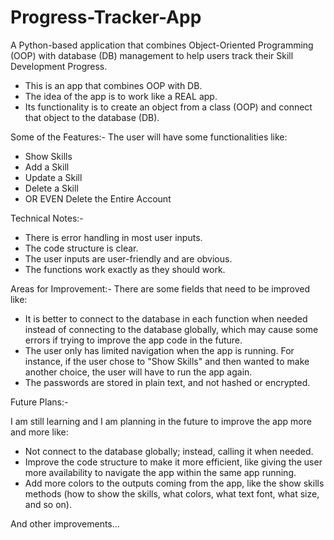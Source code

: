 # Progress-Tracker-App
A Python-based application that combines Object-Oriented Programming (OOP) with database (DB) management to help users track their Skill Development Progress.

- This is an app that combines OOP with DB.
- The idea of the app is to work like a REAL app.
- Its functionality is to create an object from a class (OOP) and connect that object to the database (DB).

Some of the Features:-
The user will have some functionalities like:

- Show Skills
- Add a Skill
- Update a Skill
- Delete a Skill
- OR EVEN Delete the Entire Account

Technical Notes:-

- There is error handling in most user inputs.
- The code structure is clear.
- The user inputs are user-friendly and are obvious.
- The functions work exactly as they should work.

Areas for Improvement:-
There are some fields that need to be improved like:

- It is better to connect to the database in each function when needed instead of connecting to the database globally, which may cause some errors if trying to improve the app code in the future.
- The user only has limited navigation when the app is running. For instance, if the user chose to "Show Skills" and then wanted to make another choice, the user will have to run the app again.
- The passwords are stored in plain text, and not hashed or encrypted.

Future Plans:-

I am still learning and I am planning in the future to improve the app more and more like:

- Not connect to the database globally; instead, calling it when needed.
- Improve the code structure to make it more efficient, like giving the user more availability to navigate the app within the same app running.
- Add more colors to the outputs coming from the app, like the show skills methods (how to show the skills, what colors, what text font, what size, and so on).

And other improvements...
